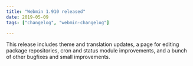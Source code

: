 ```yaml
---
title: "Webmin 1.910 released"
date: 2019-05-09
tags: ["changelog", "webmin-changelog"]

---
```


This release includes theme and translation updates, a page for editing package repositories, cron and status module improvements, and a bunch of other bugfixes and small improvements.
